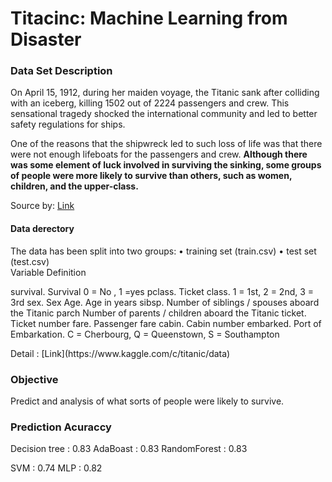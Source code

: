 # Titacinc: Machine Learning from Disaster
### Data Set Description 
On April 15, 1912, during her maiden voyage, the Titanic sank after colliding with an iceberg, killing 1502 out of 2224 passengers and crew. This sensational tragedy shocked the international community and led to better safety regulations for ships.

One of the reasons that the shipwreck led to such loss of life was that there were not enough lifeboats for the passengers and crew. **Although there was some element of luck involved in surviving the sinking, some groups of people were more likely to survive than others, such as women, children, and the upper-class.**

Source by: [Link](https://www.kaggle.com/c/titanic)
#### Data derectory 
<div>
The data has been split into two groups:
	•	training set (train.csv)
	•	test set (test.csv)
</div>
<div>
Variable		Definition

survival.     	Survival            0 = No , 1 =yes 
pclass.      	Ticket class.    1 = 1st, 2 = 2nd, 3 = 3rd 
sex.           	Sex 
Age.          	Age in years 
sibsp. 			Number of siblings / spouses aboard the Titanic 
parch        	Number of parents / children aboard the Titanic 
ticket.       		Ticket number
fare.          	Passenger fare 
cabin.       		Cabin number 
embarked. 	Port of Embarkation.          C = Cherbourg, Q = Queenstown, S = Southampton 

<div>
Detail : [Link](https://www.kaggle.com/c/titanic/data)            

### Objective 
Predict and analysis of what sorts of people were likely to survive.

### Prediction Acuraccy
<div>

Decision tree :  0.83
AdaBoast : 0.83
RandomForest : 0.83

SVM : 0.74
MLP : 0.82

</div>